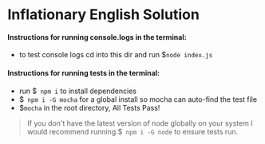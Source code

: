 
# Inflationary English Solution

#### Instructions for running console.logs in the terminal:
- to test console logs cd into this dir and run $`node index.js`

#### Instructions for running tests in the terminal:  
- run $` npm i` to install dependencies
- $` npm i -G mocha` for a global install so mocha can auto-find the test file
- $`mocha` in the root directory, All Tests Pass!

> If you don't have the latest version of node globally on your system I would recommend running $` npm i -G node` to ensure tests run.
